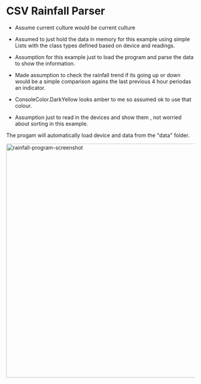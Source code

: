 # CSV Rainfall Parser

* Assume current culture would be current culture

* Assumed to just hold the data in memory for this example using simple Lists with the class types defined based on device and readings.

* Assumption for this example just to load the program and parse the data to show the information.

* Made assumption to check the rainfall trend if its going up or down would be a simple comparison agains the last previous 4 hour periodas an indicator.

* ConsoleColor.DarkYellow looks amber to me so assumed ok to use that colour.

* Assumption just to read in the devices and show them , not worried about sorting in this example.

The progam will automatically load device and data from the "data" folder.

<img width="626" alt="rainfall-program-screenshot" src="https://user-images.githubusercontent.com/1061559/205496762-23b3c9f3-cfd7-4056-a484-cb14e2f14dcd.png">
